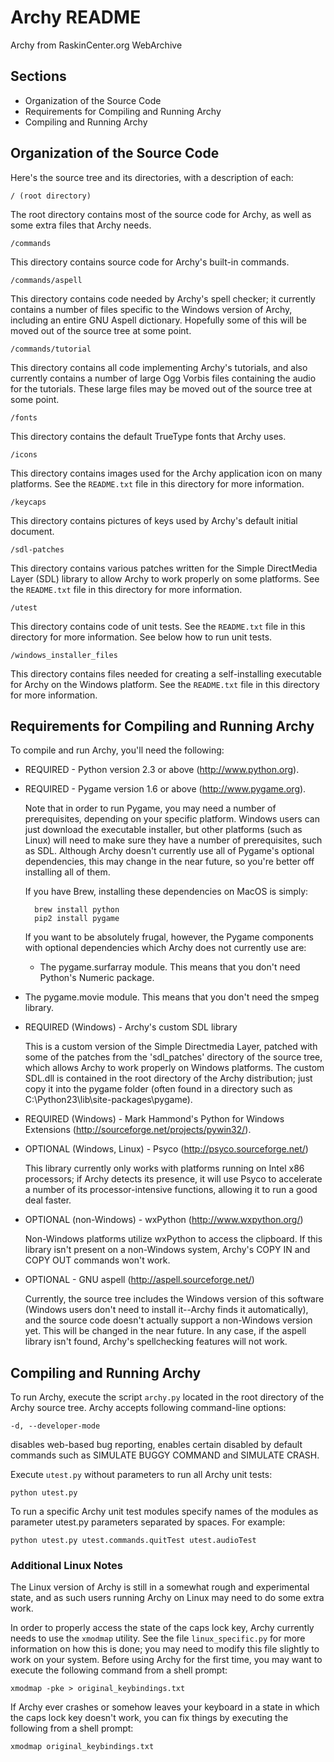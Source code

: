 # Archy README

Archy from RaskinCenter.org WebArchive 

## Sections

* Organization of the Source Code
* Requirements for Compiling and Running Archy
* Compiling and Running Archy

## Organization of the Source Code

Here's the source tree and its directories, with a description of
each:

    / (root directory)

The root directory contains most of the source code for Archy, as
well as some extra files that Archy needs.

    /commands

This directory contains source code for Archy's built-in commands.

    /commands/aspell

This directory contains code needed by Archy's spell checker; it
currently contains a number of files specific to the Windows
version of Archy, including an entire GNU Aspell dictionary.
Hopefully some of this will be moved out of the source tree at
some point.

    /commands/tutorial

This directory contains all code implementing Archy's tutorials,
and also currently contains a number of large Ogg Vorbis files
containing the audio for the tutorials.  These large files may be
moved out of the source tree at some point.

    /fonts

This directory contains the default TrueType fonts that Archy
uses.

    /icons

This directory contains images used for the Archy application icon
on many platforms.  See the `README.txt` file in this directory for
more information.

    /keycaps

This directory contains pictures of keys used by Archy's default
initial document.

    /sdl-patches

This directory contains various patches written for the Simple
DirectMedia Layer (SDL) library to allow Archy to work properly on
some platforms.  See the `README.txt` file in this directory for
more information.

    /utest

This directory contains code of unit tests.
See the `README.txt` file in this directory for more information.
See below how to run unit tests.

    /windows_installer_files

This directory contains files needed for creating a
self-installing executable for Archy on the Windows platform.  See
the `README.txt` file in this directory for more information.

## Requirements for Compiling and Running Archy

To compile and run Archy, you'll need the following:

* REQUIRED - Python version 2.3 or above (http://www.python.org).

* REQUIRED - Pygame version 1.6 or above (http://www.pygame.org).

  Note that in order to run Pygame, you may need a number of
  prerequisites, depending on your specific platform.  Windows
  users can just download the executable installer, but other
  platforms (such as Linux) will need to make sure they have a
  number of prerequisites, such as SDL.  Although Archy doesn't
  currently use all of Pygame's optional dependencies, this may
  change in the near future, so you're better off installing all
  of them.

  If you have Brew, installing these dependencies on MacOS is
  simply:

        brew install python
        pip2 install pygame

  If you want to be absolutely frugal, however, the Pygame
  components with optional dependencies which Archy does not
  currently use are:

    * The pygame.surfarray module.  This means that you don't need
      Python's Numeric package.

* The pygame.movie module.  This means that you don't need
      the smpeg library.

* REQUIRED (Windows) - Archy's custom SDL library

  This is a custom version of the Simple Directmedia Layer,
  patched with some of the patches from the 'sdl_patches'
  directory of the source tree, which allows Archy to work
  properly on Windows platforms.  The custom SDL.dll is contained
  in the root directory of the Archy distribution; just copy it
  into the pygame folder (often found in a directory such as
  C:\Python23\lib\site-packages\pygame).

* REQUIRED (Windows) - Mark Hammond's Python for Windows
  Extensions (http://sourceforge.net/projects/pywin32/).

* OPTIONAL (Windows, Linux) - Psyco (http://psyco.sourceforge.net/)

  This library currently only works with platforms running on
  Intel x86 processors; if Archy detects its presence, it will use
  Psyco to accelerate a number of its processor-intensive
  functions, allowing it to run a good deal faster.

* OPTIONAL (non-Windows) - wxPython (http://www.wxpython.org/)

  Non-Windows platforms utilize wxPython to access the clipboard.
  If this library isn't present on a non-Windows system, Archy's
  COPY IN and COPY OUT commands won't work.

* OPTIONAL - GNU aspell (http://aspell.sourceforge.net/)

  Currently, the source tree includes the Windows version of this
  software (Windows users don't need to install it--Archy finds it
  automatically), and the source code doesn't actually support a
  non-Windows version yet.  This will be changed in the near
  future.  In any case, if the aspell library isn't found, Archy's
  spellchecking features will not work.

## Compiling and Running Archy

To run Archy, execute the script `archy.py` located in the root
directory of the Archy source tree.
Archy accepts following command-line options:

    -d, --developer-mode

disables web-based bug reporting, enables certain disabled by
default commands such as SIMULATE BUGGY COMMAND and SIMULATE CRASH.

Execute `utest.py` without parameters to run all Archy unit tests:

    python utest.py

To run a specific Archy unit test modules specify names of the modules
as parameter utest.py parameters separated by spaces.
For example:

    python utest.py utest.commands.quitTest utest.audioTest

### Additional Linux Notes

The Linux version of Archy is still in a somewhat rough and
experimental state, and as such users running Archy on Linux may
need to do some extra work.

In order to properly access the state of the caps lock key, Archy
currently needs to use the `xmodmap` utility.  See the file
`linux_specific.py` for more information on how this is done; you
may need to modify this file slightly to work on your system.
Before using Archy for the first time, you may want to execute the
following command from a shell prompt:

    xmodmap -pke > original_keybindings.txt

If Archy ever crashes or somehow leaves your keyboard in a state
in which the caps lock key doesn't work, you can fix things by
executing the following from a shell prompt:

    xmodmap original_keybindings.txt

